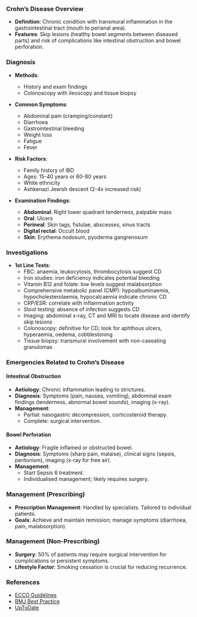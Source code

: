 ### Crohn’s Disease Overview

- **Definition**: Chronic condition with transmural inflammation in the gastrointestinal tract (mouth to perianal area).
- **Features**: Skip lesions (healthy bowel segments between diseased parts) and risk of complications like intestinal obstruction and bowel perforation.

### Diagnosis

- **Methods**:
  - History and exam findings
  - Colonoscopy with ileoscopy and tissue biopsy
  
- **Common Symptoms**:
  - Abdominal pain (cramping/constant)
  - Diarrhoea
  - Gastrointestinal bleeding
  - Weight loss
  - Fatigue
  - Fever
  
- **Risk Factors**:
  - Family history of IBD
  - Ages: 15-40 years or 60-80 years
  - White ethnicity
  - Ashkenazi Jewish descent (2-4x increased risk)

- **Examination Findings**:
  - **Abdominal**: Right lower quadrant tenderness, palpable mass
  - **Oral**: Ulcers
  - **Perineal**: Skin tags, fistulae, abscesses, sinus tracts
  - **Digital rectal**: Occult blood
  - **Skin**: Erythema nodosum, pyoderma gangrenosum

### Investigations

- **1st Line Tests**:
  - FBC: anaemia, leukocytosis, thrombocytosis suggest CD
  - Iron studies: iron deficiency indicates potential bleeding
  - Vitamin B12 and folate: low levels suggest malabsorption
  - Comprehensive metabolic panel (CMP): hypoalbuminaemia, hypocholesterolaemia, hypocalcaemia indicate chronic CD
  - CRP/ESR: correlate with inflammation activity
  - Stool testing: absence of infection suggests CD
  - Imaging: abdominal x-ray, CT and MRI to locate disease and identify skip lesions
  - Colonoscopy: definitive for CD; look for aphthous ulcers, hyperaemia, oedema, cobblestoning
  - Tissue biopsy: transmural involvement with non-caseating granulomas

### Emergencies Related to Crohn’s Disease

#### Intestinal Obstruction
- **Aetiology**: Chronic inflammation leading to strictures.
- **Diagnosis**: Symptoms (pain, nausea, vomiting), abdominal exam findings (tenderness, abnormal bowel sounds), imaging (x-ray).
- **Management**: 
  - Partial: nasogastric decompression, corticosteroid therapy.
  - Complete: surgical intervention.

#### Bowel Perforation
- **Aetiology**: Fragile inflamed or obstructed bowel.
- **Diagnosis**: Symptoms (sharp pain, malaise), clinical signs (sepsis, peritonism), imaging (x-ray for free air).
- **Management**: 
  - Start Sepsis 6 treatment.
  - Individualised management; likely requires surgery.

### Management (Prescribing)
- **Prescription Management**: Handled by specialists. Tailored to individual patients.
- **Goals**: Achieve and maintain remission; manage symptoms (diarrhoea, pain, malabsorption).

### Management (Non-Prescribing)
- **Surgery**: 50% of patients may require surgical intervention for complications or persistent symptoms.
- **Lifestyle Factor**: Smoking cessation is crucial for reducing recurrence.

### References
- [ECCO Guidelines](https://academic.oup.com/ecco-jcc/article/11/1/3/2456546)
- [BMJ Best Practice](https://bestpractice.bmj.com/topics/en-gb/42)
- [UpToDate](https://www.uptodate.com/contents/operative-management-of-crohn-disease-of-the-small-bowel-colon-and-rectum?search=crohn%20management%20surgical&source=search_result&selectedTitle=1~150&usage_type=default&display_rank=1#H3870922)